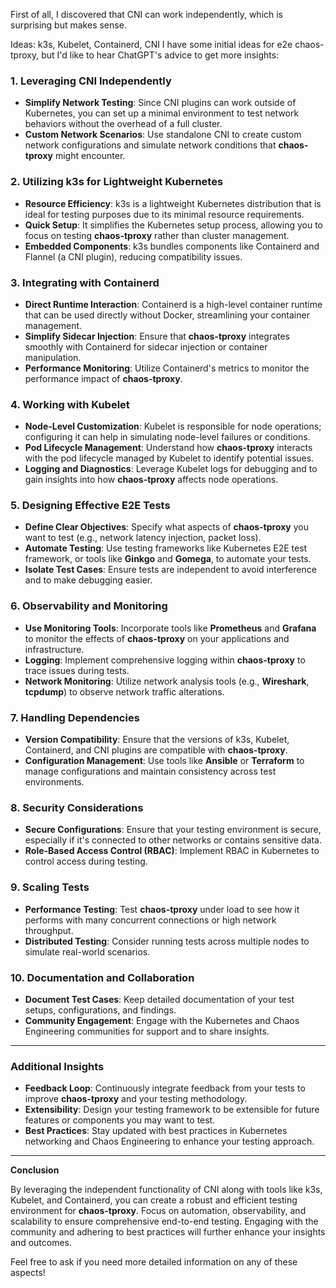 First of all, I discovered that CNI can work independently, which is surprising but makes sense.

Ideas: k3s, Kubelet, Containerd, CNI
I have some initial ideas for e2e chaos-tproxy, but I'd like to hear ChatGPT's advice to get more insights:


### **1. Leveraging CNI Independently**

- **Simplify Network Testing**: Since CNI plugins can work outside of Kubernetes, you can set up a minimal environment to test network behaviors without the overhead of a full cluster.
- **Custom Network Scenarios**: Use standalone CNI to create custom network configurations and simulate network conditions that **chaos-tproxy** might encounter.

### **2. Utilizing k3s for Lightweight Kubernetes**

- **Resource Efficiency**: k3s is a lightweight Kubernetes distribution that is ideal for testing purposes due to its minimal resource requirements.
- **Quick Setup**: It simplifies the Kubernetes setup process, allowing you to focus on testing **chaos-tproxy** rather than cluster management.
- **Embedded Components**: k3s bundles components like Containerd and Flannel (a CNI plugin), reducing compatibility issues.

### **3. Integrating with Containerd**

- **Direct Runtime Interaction**: Containerd is a high-level container runtime that can be used directly without Docker, streamlining your container management.
- **Simplify Sidecar Injection**: Ensure that **chaos-tproxy** integrates smoothly with Containerd for sidecar injection or container manipulation.
- **Performance Monitoring**: Utilize Containerd's metrics to monitor the performance impact of **chaos-tproxy**.

### **4. Working with Kubelet**

- **Node-Level Customization**: Kubelet is responsible for node operations; configuring it can help in simulating node-level failures or conditions.
- **Pod Lifecycle Management**: Understand how **chaos-tproxy** interacts with the pod lifecycle managed by Kubelet to identify potential issues.
- **Logging and Diagnostics**: Leverage Kubelet logs for debugging and to gain insights into how **chaos-tproxy** affects node operations.

### **5. Designing Effective E2E Tests**

- **Define Clear Objectives**: Specify what aspects of **chaos-tproxy** you want to test (e.g., network latency injection, packet loss).
- **Automate Testing**: Use testing frameworks like Kubernetes E2E test framework, or tools like **Ginkgo** and **Gomega**, to automate your tests.
- **Isolate Test Cases**: Ensure tests are independent to avoid interference and to make debugging easier.

### **6. Observability and Monitoring**

- **Use Monitoring Tools**: Incorporate tools like **Prometheus** and **Grafana** to monitor the effects of **chaos-tproxy** on your applications and infrastructure.
- **Logging**: Implement comprehensive logging within **chaos-tproxy** to trace issues during tests.
- **Network Monitoring**: Utilize network analysis tools (e.g., **Wireshark**, **tcpdump**) to observe network traffic alterations.

### **7. Handling Dependencies**

- **Version Compatibility**: Ensure that the versions of k3s, Kubelet, Containerd, and CNI plugins are compatible with **chaos-tproxy**.
- **Configuration Management**: Use tools like **Ansible** or **Terraform** to manage configurations and maintain consistency across test environments.

### **8. Security Considerations**

- **Secure Configurations**: Ensure that your testing environment is secure, especially if it's connected to other networks or contains sensitive data.
- **Role-Based Access Control (RBAC)**: Implement RBAC in Kubernetes to control access during testing.

### **9. Scaling Tests**

- **Performance Testing**: Test **chaos-tproxy** under load to see how it performs with many concurrent connections or high network throughput.
- **Distributed Testing**: Consider running tests across multiple nodes to simulate real-world scenarios.

### **10. Documentation and Collaboration**

- **Document Test Cases**: Keep detailed documentation of your test setups, configurations, and findings.
- **Community Engagement**: Engage with the Kubernetes and Chaos Engineering communities for support and to share insights.

---

### **Additional Insights**

- **Feedback Loop**: Continuously integrate feedback from your tests to improve **chaos-tproxy** and your testing methodology.
- **Extensibility**: Design your testing framework to be extensible for future features or components you may want to test.
- **Best Practices**: Stay updated with best practices in Kubernetes networking and Chaos Engineering to enhance your testing approach.

---

**Conclusion**

By leveraging the independent functionality of CNI along with tools like k3s, Kubelet, and Containerd, you can create a robust and efficient testing environment for **chaos-tproxy**. Focus on automation, observability, and scalability to ensure comprehensive end-to-end testing. Engaging with the community and adhering to best practices will further enhance your insights and outcomes.

Feel free to ask if you need more detailed information on any of these aspects!